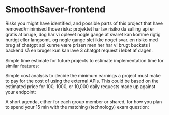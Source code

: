 # SmoothSaver-frontend

Risks you might have identified, and possible parts of this project that have removed/minimised those risks:
projektet har lav risiko da salling api er gratis at bruge, dog har vi oplevet nogle gange at svaret kan komme rigtig hurtigt eller langsomt. og nogle gange slet ikke noget svar.
en risiko med brug af chatgpt api kunne være prisen men her har vi brugt buckets i backend så en bruger kun kan lave 3 chatgpt request i løbet af dagen. 

Simple time estimate for future projects to estimate implementation time for similar features:


Simple cost analysis to decide the minimum earnings a project must make to pay for the cost of using the external APIs. This could be based on the estimated price for 100, 1000, or 10,000 daily requests made up against your endpoint:


A short agenda, either for each group member or shared, for how you plan to spend your 15 min with the matching (technology) exam question:

